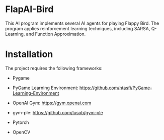 # FlapAI-Bird

This AI program implements several AI agents for playing Flappy Bird. The program applies reinforcement learning techniques, including SARSA, Q-Learning, and Function Approximation.

# Installation

The project requires the following frameworks:

- Pygame

- PyGame Learning Environment: https://github.com/ntasfi/PyGame-Learning-Environment

- OpenAI Gym: https://gym.openai.com

- gym-ple: https://github.com/lusob/gym-ple
 
- Pytorch

- OpenCV
